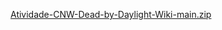 [Atividade-CNW-Dead-by-Daylight-Wiki-main.zip](https://github.com/user-attachments/files/17082337/Atividade-CNW-Dead-by-Daylight-Wiki-main.zip)
